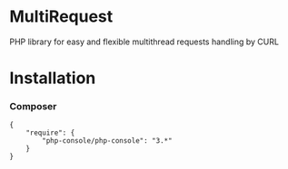 MultiRequest
============

PHP library for easy and flexible multithread requests handling by CURL

# Installation

### Composer

	{
		"require": {
			"php-console/php-console": "3.*"
		}
	}

